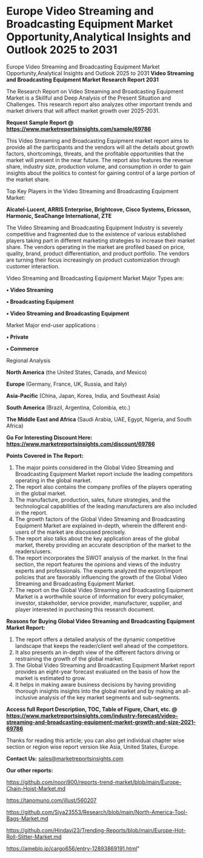 # Europe Video Streaming and Broadcasting Equipment Market Opportunity,Analytical Insights and Outlook 2025 to 2031
 Europe Video Streaming and Broadcasting Equipment Market Opportunity,Analytical Insights and Outlook 2025 to 2031
<strong>Video Streaming and Broadcasting Equipment Market Research Report 2031</strong>

The Research Report on Video Streaming and Broadcasting Equipment Market is a Skillful and Deep Analysis of the Present Situation and Challenges. This research report also analyzes other important trends and market drivers that will affect market growth over 2025-2031.

<strong>Request Sample Report @ <a href=https://www.marketreportsinsights.com/sample/69786>https://www.marketreportsinsights.com/sample/69786</a></strong>

This Video Streaming and Broadcasting Equipment market report aims to provide all the participants and the vendors will all the details about growth factors, shortcomings, threats, and the profitable opportunities that the market will present in the near future. The report also features the revenue share, industry size, production volume, and consumption in order to gain insights about the politics to contest for gaining control of a large portion of the market share.

Top Key Players in the Video Streaming and Broadcasting Equipment Market:

<strong>Alcatel-Lucent, ARRIS Enterprise, Brightcove, Cisco Systems, Ericsson, Harmonic, SeaChange International, ZTE</strong>

The Video Streaming and Broadcasting Equipment Industry is severely competitive and fragmented due to the existence of various established players taking part in different marketing strategies to increase their market share. The vendors operating in the market are profiled based on price, quality, brand, product differentiation, and product portfolio. The vendors are turning their focus increasingly on product customization through customer interaction.

Video Streaming and Broadcasting Equipment Market Major Types are:

<strong>• Video Streaming

• Broadcasting Equipment

• Video Streaming and Broadcasting Equipment</strong>

Market Major end-user applications :

<strong>• Private

• Commerce</strong>

Regional Analysis

</u><strong><b>North America</b></strong> (the United States, Canada, and Mexico)

<strong><b>Europe </b></strong>(Germany, France, UK, Russia, and Italy)

<strong><b>Asia-Pacific</b></strong> (China, Japan, Korea, India, and Southeast Asia)

<strong><b>South America</b></strong> (Brazil, Argentina, Colombia, etc.)

<strong><b>The Middle East and Africa</b></strong> (Saudi Arabia, UAE, Egypt, Nigeria, and South Africa)

<strong>Go For Interesting Discount Here: <a href=https://www.marketreportsinsights.com/discount/69786>https://www.marketreportsinsights.com/discount/69786</a></strong>

<strong>Points Covered in The Report:</strong>
<ol>
  <li>The major points considered in the Global Video Streaming and Broadcasting Equipment Market report include the leading competitors operating in the global market.</li>
  <li>The report also contains the company profiles of the players operating in the global market.</li>
  <li>The manufacture, production, sales, future strategies, and the technological capabilities of the leading manufacturers are also included in the report.</li>
  <li>The growth factors of the Global Video Streaming and Broadcasting Equipment Market are explained in-depth, wherein the different end-users of the market are discussed precisely.</li>
  <li>The report also talks about the key application areas of the global market, thereby providing an accurate description of the market to the readers/users.</li>
  <li>The report incorporates the SWOT analysis of the market. In the final section, the report features the opinions and views of the industry experts and professionals. The experts analyzed the export/import policies that are favorably influencing the growth of the Global Video Streaming and Broadcasting Equipment Market.</li>
  <li>The report on the Global Video Streaming and Broadcasting Equipment Market is a worthwhile source of information for every policymaker, investor, stakeholder, service provider, manufacturer, supplier, and player interested in purchasing this research document.</li>
</ol>
<strong>Reasons for Buying Global Video Streaming and Broadcasting Equipment Market Report:</strong>

<ol>
  <li>The report offers a detailed analysis of the dynamic competitive landscape that keeps the reader/client well ahead of the competitors.</li>
  <li>It also presents an in-depth view of the different factors driving or restraining the growth of the global market.</li>
  <li>The Global Video Streaming and Broadcasting Equipment Market report provides an eight-year forecast evaluated on the basis of how the market is estimated to grow.</li>
  <li>It helps in making aware business decisions by having providing thorough insights insights into the global market and by making an all-inclusive analysis of the key market segments and sub-segments.</li>
</ol>
<strong>Access full Report Description, TOC, Table of Figure, Chart, etc. @ <a href=https://www.marketreportsinsights.com/industry-forecast/video-streaming-and-broadcasting-equipment-market-growth-and-size-2021-69786>https://www.marketreportsinsights.com/industry-forecast/video-streaming-and-broadcasting-equipment-market-growth-and-size-2021-69786</a></strong>


Thanks for reading this article; you can also get individual chapter wise section or region wise report version like Asia, United States, Europe.

<strong>Contact Us:</strong>
sales@marketreportsinsights.com

<strong>Our other reports:</strong>

<a href=https://github.com/noori900/reports-trend-market/blob/main/Europe-Chain-Hoist-Market.md>https://github.com/noori900/reports-trend-market/blob/main/Europe-Chain-Hoist-Market.md</a>

<a href=https://tanomuno.com/illust/560207>https://tanomuno.com/illust/560207</a>

<a href=https://github.com/Siya23553/Research/blob/main/North-America-Tool-Bags-Market.md>https://github.com/Siya23553/Research/blob/main/North-America-Tool-Bags-Market.md</a>

<a href=https://github.com/Hindavi23/Trending-Reports/blob/main/Europe-Hot-Roll-Slitter-Market.md>https://github.com/Hindavi23/Trending-Reports/blob/main/Europe-Hot-Roll-Slitter-Market.md</a>

<a href=https://ameblo.jp/cargo656/entry-12893869191.html>https://ameblo.jp/cargo656/entry-12893869191.html</a>"
